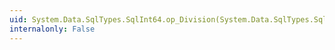 ```yaml
---
uid: System.Data.SqlTypes.SqlInt64.op_Division(System.Data.SqlTypes.SqlInt64,System.Data.SqlTypes.SqlInt64)
internalonly: False
---
```

